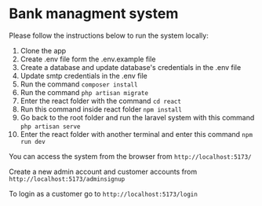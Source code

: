 # Bank managment system

Please follow the instructions below to run the system locally:

1. Clone the app
2. Create .env file form the .env.example file
3. Create a database and update database's credentials in the .env file
4. Update smtp credentials in the .env file
5. Run the command
``` composer install ```
6. Run the command
``` php artisan migrate ```
7. Enter the react folder with the command
``` cd react ```
8. Run this command inside react folder
``` npm install ```
9. Go back to the root folder and run the laravel system with this command
``` php artisan serve ```
10. Enter the react folder with another terminal and enter this command
``` npm run dev ```

You can access the system from the browser from
``` http://localhost:5173/ ```

Create a new admin account and customer accounts from
``` http://localhost:5173/adminsignup ```

To login as a customer go to 
``` http://localhost:5173/login ```
